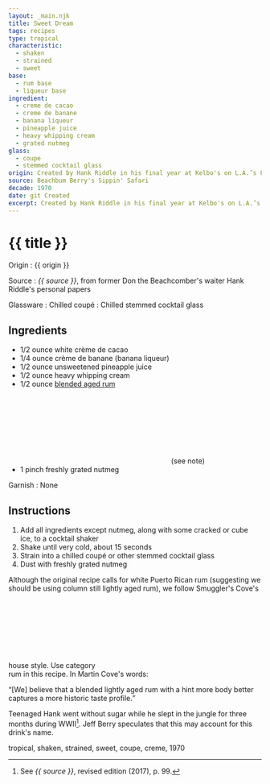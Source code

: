 ```yaml
---
layout: _main.njk
title: Sweet Dream
tags: recipes
type: tropical
characteristic:
  - shaken
  - strained
  - sweet
base:
  - rum base
  - liqueur base
ingredient:
  - creme de cacao
  - creme de banane
  - banana liqueur
  - pineapple juice
  - heavy whipping cream
  - grated nutmeg
glass:
  - coupe
  - stemmed cocktail glass
origin: Created by Hank Riddle in his final year at Kelbo's on L.A.’s Fairfax Avenue in 1970. He became the manager of Kelbo's West L.A. location the following year.
source: Beachbum Berry's Sippin' Safari
decade: 1970
date: git Created
excerpt: Created by Hank Riddle in his final year at Kelbo's on L.A.’s Fairfax Avenue in 1970. He became the manager of Kelbo's West L.A. location the following year.
---
```

<!-- markdownlint-disable MD025 -->
# {{ title }}
<!-- markdownlint-enable MD025 -->

Origin
  : {{ origin }}

Source
  : <cite><span data-pagefind-filter="Source">{{ source }}</span></cite>, from former Don the Beachcomber's waiter Hank Riddle's personal papers

Glassware
  : Chilled coupé
  : Chilled stemmed cocktail glass

## Ingredients

* 1/2 ounce white crème de cacao
* 1/4 ounce crème de banane (banana liqueur)
* 1/2 ounce unsweetened pineapple juice
* 1/2 ounce heavy whipping cream
* 1/2 ounce [blended aged rum](/rums/05-rum-blended-aged/)<icon-l space="1em" class="bigger" label="(3)"><span class="with-icon"><svg class="icon"><use href="/assets/images/icons/circle-3.svg#circle-3"></use></svg></span></icon-l><span class="after-icon"></span>(see note)
* 1 pinch freshly grated nutmeg

Garnish
  : <span data-pagefind-filter="Garnish">None</span>

## Instructions

1. Add all ingredients except nutmeg, along with some cracked or cube ice, to a cocktail shaker
2. Shake until very cold, about 15 seconds
3. Strain into a chilled coupé or other stemmed cocktail glass
4. Dust with freshly grated nutmeg

<tiki-callout type="note">

  Although the original recipe calls for white Puerto Rican rum (suggesting we should be using column still lightly aged rum), we follow Smuggler's Cove's house style. Use category <icon-l space="1em" class="bigger" label="(3)"><span class="with-icon"><svg class="icon"><use href="/assets/images/icons/circle-3.svg#circle-3"></use></svg></span></icon-l><span class="after-icon"></span> rum in this recipe. In Martin Cove's words:

  <q>[We] believe that a blended lightly aged rum with a hint more body better captures a more historic taste profile.</q>
</tiki-callout>

<tiki-callout type="info">

 Teenaged Hank went without sugar while he slept in the jungle for three months during WWII[^1]. Jeff Berry speculates that this may account for this drink's name.
</tiki-callout>

[^1]: See <cite><span data-pagefind-filter="Source">{{ source }}</span></cite>, revised edition (2017), p. 99.

<div
  class="sr-only"
  data-cat[0]="Drink"
  data-type[0]="Tropical"
  data-char[0]="Shaken"
  data-char[1]="Strained"
  data-char[2]="Sweet"
  data-base[0]="Rum/Cane spirits"
  data-base[1]="Liqueur"
  data-ingredient[0]="Crème de cacao"
  data-ingredient[1]="Crème de cacao, white"
  data-ingredient[2]="Crème de banane"
  data-ingredient[3]="Banana liqueur"
  data-ingredient[4]="Pineapple juice, unsweetened"
  data-ingredient[5]="Cream, heavy whipping"
  data-ingredient[6]="Nutmeg, grated"
  data-pantry[0]="Cream, heavy whipping"
  data-pantry[1]="Nutmeg, grated"
  data-juice[0]="Pineapple juice, unsweetened"
  data-liquor[0]="Crème de cacao"
  data-liquor[1]="Crème de cacao, white"
  data-liquor[2]="Crème de banane"
  data-liquor[3]="Banana liqueur"
  data-origin[0]="Hank Riddle"
  data-origin[1]="Kelbo’s, Los Angeles"
  data-glass[0]="Coupé"
  data-glass[1]="Cocktail glass, stemmed"
  data-decade[0]="1970"
  data-pagefind-filter="
    Category[data-cat[0]],
    Type[data-type[0]],
    Characteristic[data-char[0]],
    Characteristic[data-char[1]],
    Characteristic[data-char[2]],
    Base[data-base[0]],
    Base[data-base[1]],
    Ingredient[data-ingredient[0]],
    Ingredient[data-ingredient[1]],
    Ingredient[data-ingredient[2]],
    Ingredient[data-ingredient[3]],
    Ingredient[data-ingredient[4]],
    Ingredient[data-ingredient[5]],
    Ingredient[data-ingredient[6]],
    Pantry[data-pantry[0]],
    Pantry[data-pantry[1]],
    Juice[data-juice[0]],
    Liquor[data-liquor[0]],
    Liquor[data-liquor[1]],
    Liquor[data-liquor[2]],
    Liquor[data-liquor[3]],
    Origin[data-origin[0]],
    Origin[data-origin[1]],
    Glassware[data-glass[0]],
    Glassware[data-glass[1]],
    Decade[data-decade[0]]
  "
>
</div>

<div class="keywords" aria-hidden>tropical, shaken, strained, sweet, coupe, creme, 1970</div>
